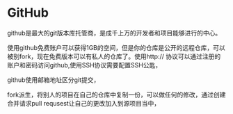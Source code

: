 # GitHub

github是最大的git版本库托管商，是成千上万的开发者和项目能够进行的中心。

使用github免费账户可以获得1GB的空间，但是你的仓库是公开的远程仓库，可以被别fork，现在免费版本可以有私人的仓库了。使用http:// 协议可以通过注册的账户和密码访问github,使用SSH协议需要配置SSH公匙，

github使用邮箱地址区分git提交，

fork派生，将别人的项目在自己的仓库中复制一份，可以做任何的修改，通过创建合并请求pull requsest让自己的更改加入到源项目当中，

